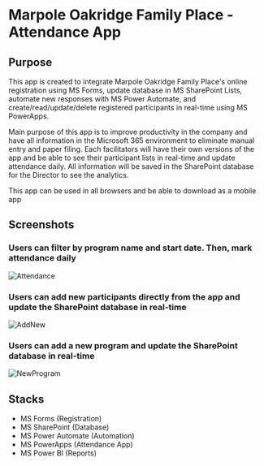 # Marpole Oakridge Family Place - Attendance App

## Purpose
This app is created to integrate Marpole Oakridge Family Place's online registration using MS Forms, update database in MS SharePoint Lists, automate new responses with MS Power Automate, and create/read/update/delete registered participants in real-time using MS PowerApps.

Main purpose of this app is to improve productivity in the company and have all information in the Microsoft 365 environment to eliminate manual entry and paper filing. Each facilitators will have their own versions of the app and be able to see their participant lists in real-time and update attendance daily. All information will be saved in the SharePoint database for the Director to see the analytics. 

This app can be used in all browsers and be able to download as a mobile app

## Screenshots
### Users can filter by program name and start date. Then, mark attendance daily
![Attendance](https://github.com/kolpp15/MOFP-PowerApps/blob/main/MOFP/Assets/Images/Attendance.gif?raw=true)
### Users can add new participants directly from the app and update the SharePoint database in real-time
![AddNew](https://github.com/kolpp15/MOFP-PowerApps/blob/main/MOFP/Assets/Images/AddNew.gif?raw=true)
### Users can add a new program and update the SharePoint database in real-time
![NewProgram](https://github.com/kolpp15/MOFP-PowerApps/blob/main/MOFP/Assets/Images/NewProgram.gif?raw=true)

## Stacks 
- MS Forms (Registration)
- MS SharePoint (Database)
- MS Power Automate (Automation)
- MS PowerApps (Attendance App)
- MS Power BI (Reports)
